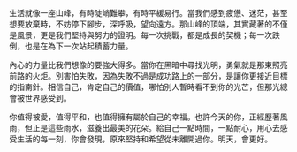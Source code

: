 生活就像一座山峰，有時陡峭難攀，有時平緩易行。當我們感到疲憊、迷茫，甚至想要放棄時，不妨停下腳步，深呼吸，望向遠方。那山峰的頂端，其實藏著的不僅是風景，更是我們堅持與努力的證明。每一次挑戰，都是成長的契機；每一次跌倒，也是在為下一次站起積蓄力量。

內心的力量比我們想像的要強大得多。當你在黑暗中尋找光明，勇氣就是那束照亮前路的火炬。別害怕失敗，因為失敗不過是成功路上的一部分，是讓你更接近目標的指南針。相信自己，肯定自己的價值，哪怕別人暫時看不到你的光芒，但那光總會被世界感受到。

你值得被愛，值得平和，也值得擁有屬於自己的幸福。也許今天的你，正經歷著風雨，但正是這些雨水，滋養出最美的花朵。給自己一點時間，一點耐心，用心去感受生活的每一刻，你會發現，原來堅持和希望從未離開過你。明天，會更好。